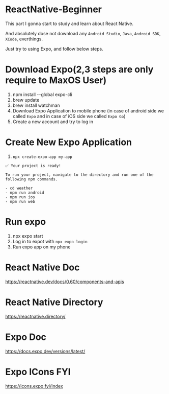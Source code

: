 # ReactNative-Beginner

This part I gonna start to study and learn about React Native.

And absolutely dose not download any `Android Studio`, `Java`, `Android SDK`, `XCode`, everthings.

Just try to using Expo, and follow below steps.

# Download Expo(2,3 steps are only require to MaxOS User)

1. npm install --global expo-cli
2. brew update
3. brew install watchman
4. Download Expo Application to mobile phone (in case of android side we called `Expo` and in case of iOS side we called `Expo Go`)
5. Create a new account and try to log in

# Create New Expo Application

1. `npx create-expo-app my-app`

```
✅ Your project is ready!

To run your project, navigate to the directory and run one of the following npm commands.

- cd weather
- npm run android
- npm run ios
- npm run web
```

# Run expo

1. npx expo start
2. Log in to expot with `npx expo login`
3. Run expo app on my phone

# React Native Doc

https://reactnative.dev/docs/0.60/components-and-apis

# React Native Directory

https://reactnative.directory/

# Expo Doc

https://docs.expo.dev/versions/latest/

# Expo ICons FYI

https://icons.expo.fyi/Index
